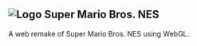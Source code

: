 ## ![Logo](https://matteokeole.github.io/SuperMarioBrosNES/favicon.ico) Super Mario Bros. NES
A web remake of Super Mario Bros. NES using WebGL.